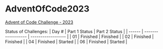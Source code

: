 # AdventOfCode2023
[Advent of Code Challenge - 2023](https://adventofcode.com/2023/)

Status of Challenges:
| Day #  | Part 1 Status      | Part 2 Status      |
| ------ | ------------------ | ------------------ |
| 01     | Finished           | Finished           |
| 02     | Finished           | Finished           |
| 04     | Finished           | Started            |
| 06     | Finished           | Started            |